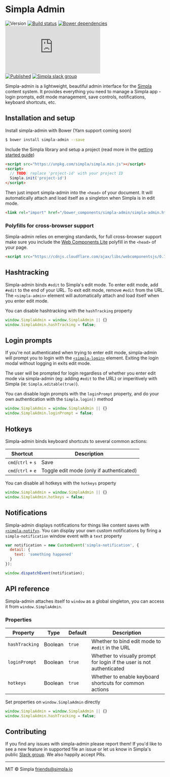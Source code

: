 # Simpla Admin
![Version][bower-badge] [![Build status][travis-badge]][travis-url] [![Bower dependencies][bowerdeps-badge]][bowerdeps-url] ![Size][size-badge] <br> 
[![Published][webcomponents-badge]][webcomponents-url] [![Simpla slack group][slack-badge]][slack-url]

Simpla-admin is a lightweight, beautiful admin interface for the [Simpla](https://www.simpla.io) content system. It provides everything you need to manage a Simpla app - login prompts, edit mode management, save controls, notifications, keyboard shortcuts, etc.

## Installation and setup

Install simpla-admin with Bower (Yarn support coming soon)

```sh
$ bower install simpla-admin --save
```

Include the Simpla library and setup a project (read more in the [getting started guide](https://www.simpla.io/docs/getting-started))

```html
<script src="https://unpkg.com/simpla/simpla.min.js"></script>
<script>
  // TODO: replace 'project-id' with your project ID
  Simpla.init('project-id')
</script>
```

Then just import simpla-admin into the `<head>` of your document. It will automatically attach and load itself as a singleton when Simpla is in edit mode.

```html
<link rel="import" href="/bower_components/simpla-admin/simpla-admin.html" async>
```

### Polyfills for cross-browser support

Simpla-admin relies on emerging standards, for full cross-browser support make sure you include the [Web Components Lite](https://github.com/webcomponents/webcomponentsjs) polyfill in the `<head>` of your page.

```html
<script src="https://cdnjs.cloudflare.com/ajax/libs/webcomponentsjs/0.7.24/webcomponents-lite.min.js"></script>
```

## Hashtracking

Simpla-admin binds `#edit` to Simpla's edit mode. To enter edit mode, add `#edit` to the end of your URL. To exit edit mode, remove `#edit` from the URL. The `<simpla-admin>` element will automatically attach and load itself when you enter edit mode.

You can disable hashtracking with the `hashTracking` property

```js
window.SimplaAdmin = window.SimplaAdmin || {}
window.SimplaAdmin.hashTracking = false;
```

## Login prompts

If you're not authenticated when trying to enter edit mode, simpla-admin will prompt you to login with the [`<simpla-login>`](https://www.webcomponents.org/element/SimplaElements/simpla-login) element. Exiting the login modal without logging in exits edit mode. 

The user will be prompted for login regardless of whether you enter edit mode via simpla-admin (eg: adding `#edit` to the URL) or imperitively with Simpla (ie: `Simpla.editable(true)`).

You can disable login prompts with the `loginPrompt` property, and do your own authentication with the `Simpla.login()` method

```js
window.SimplaAdmin = window.SimplaAdmin || {}
window.SimplaAdmin.loginPrompt = false;
```

## Hotkeys

Simpla-admin binds keyboard shortcuts to several common actions:

Shortcut           | Description                              
------------------ | -----------                              
`cmd`/`ctrl` + `s` | Save                                     
`cmd`/`ctrl` + `e` | Toggle edit mode (only if authenticated) 

You can disable all hotkeys with the `hotkeys` property

```js
window.SimplaAdmin = window.SimplaAdmin || {}
window.SimplaAdmin.hotkeys = false;
```

## Notifications

Simpla-admin displays notifications for things like content saves with [`<simpla-notify>`](https://www.webcomponents.org/element/SimplaElements/simpla-notify). You can display your own custom notifications by firing a `simpla-notification` window event with a `text` property

```js
var notification = new CustomEvent('simpla-notification', { 
  detail: {
    text: 'something happened'
  } 
});

window.dispatchEvent(notification);
```

## API reference
 
Simpla-admin attaches itself to `window` as a global singleton, you can access it from `window.SimplaAdmin`.

### Properties

Property       | Type    | Default | Description                                                   
-------------- | ------- | ------- | -----------                                                   
`hashTracking` | Boolean | `true`  | Whether to bind edit mode to `#edit` in the URL
`loginPrompt`  | Boolean | `true`  | Whether to visually prompt for login if the user is not authenticated
`hotkeys`      | Boolean | `true`  | Whether to enable keyboard shortcuts for common actions

Set properties on `window.SimplaAdmin` directly 

```js
window.SimplaAdmin = window.SimplaAdmin || {}
window.SimplaAdmin.hashTracking = false;
```
  
## Contributing

If you find any issues with simpla-admin please report them! If you'd like to see a new feature in supported file an issue or let us know in Simpla's public [Slack group](https://slack.simpla.io). We also happily accept PRs. 

---

MIT © Simpla <friends@simpla.io>

[bower-badge]: https://img.shields.io/bower/v/simpla-admin.svg
[bowerlicense-badge]: https://img.shields.io/bower/l/simpla-admin.svg
[travis-badge]: https://img.shields.io/travis/SimplaElements/simpla-admin.svg
[travis-url]: https://travis-ci.org/SimplaElements/simpla-admin
[bowerdeps-badge]: https://img.shields.io/gemnasium/SimplaElements/simpla-admin.svg
[bowerdeps-url]: https://gemnasium.com/bower/simpla-admin
[size-badge]: https://badges.herokuapp.com/size/github/SimplaElements/simpla-admin/master/simpla-admin.html?gzip=true&color=blue
[webcomponents-badge]: https://img.shields.io/badge/webcomponents.org-published-blue.svg
[webcomponents-url]: https://www.webcomponents.org/element/SimplaElements/simpla-admin
[slack-badge]: http://slack.simpla.io/badge.svg
[slack-url]: https://slack.simpla.io

